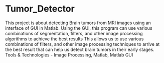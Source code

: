 # Tumor_Detector
This project is about detecting Brain tumors from MRI images using an interface of GUI in Matlab. Using the GUI, this program can use various combinations of segmentation, filters, and other image processing algorithms to achieve the best results This allows us to use various combinations of filters, and other image processing techniques to arrive at the best result that can help us detect brain tumors in their early stages.
Tools & Technologies - Image Processing, Matlab, Matlab GUI
